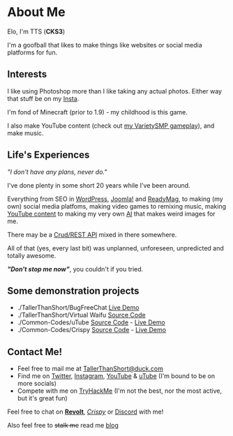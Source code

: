 # About Me
Elo, I'm TTS (**CKS3**)

I'm a goofball that likes to make things like websites or social media platforms for fun.

## Interests
I like using Photoshop more than I like taking any actual photos. Either way that stuff be on my [Insta](https://instagram.com/TallrThanShort).

I'm fond of Minecraft (prior to 1.9) - my childhood is this game.

I also make YouTube content (check out [my VarietySMP gameplay](https://youtube.com/playlist?list=PLC0ZN6JJKZxe_KnAuq664AlETPl4n3a8H)), and make music.

## Life's Experiences
*"I don't have any plans, never do."*

I've done plenty in some short 20 years while I've been around.

Everything from SEO in [WordPress](https://wordpress.org), [Joomla!](https://www.joomla.org) and [ReadyMag](https://readymag.com), to making (my own) social media platfoms, making video games to remixing music, making [YouTube content](https://youtube.com/@TallrThanShort) to making my very own [AI](https://instagram.com/gen.ggpht) that makes weird images for me.

There may be a [Crud/REST API](https://advertise.ggpht.ga/api) mixed in there somewhere.

All of that (yes, every last bit) was unplanned, unforeseen, unpredicted and totally awesome.

***"Don't stop me now"***, you couldn't if you tried.

## Some demonstration projects
- ./TallerThanShort/BugFreeChat [Live Demo](https://bug-free-chat.netlify.app/)
- ./TallerThanShort/Virtual Waifu [Source Code](https://github.com/TallerThanShort/Virtual-Waifu)
- ./Common-Codes/uTube [Source Code](https://github.com/Common-Codes/uTube) - [Live Demo](https://common-codes.github.io/uTube)
- ./Common-Codes/Crispy [Source Code](https://github.com/Common-Codes/Crispy) - [Live Demo](https://crispychat.tech)


## Contact Me!
- Feel free to mail me at [TallerThanShort@duck.com](mailto:TallerThanShort@duck.com)
- Find me on [Twitter](https://twitter.com/TallrThanShort), [Instagram](https://instagram.com/TallrThanShort), [YouTube](https://youtube.com/@TallrThanShort) & [uTube](https://osutube.nl/users/?u=TallerThanShort) (I'm bound to be on more socials)
- Compete with me on [TryHackMe](https://tryhackme.com/p/TallerThanShort) (I'm not the best, nor the most active, but it's great fun)

Feel free to chat on [**Revolt**](https://app.revolt.chat/invite/E1GKAxh8), [*Crispy*](https://crispychat.tech/app/invite?code=creak) or [Discord](https://discord.gg/YEvpRE2Gjt) with me!

Also feel free to ~~stalk me~~ read me [blog](https://TallerThanShort.is-a.dev/blog)
